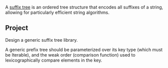 A [suffix tree](http://en.wikipedia.org/wiki/Suffix_tree) is an ordered tree
structure that encodes all suffixes of a string, allowing for particularly
efficient string algorithms.



## Project ##
Design a generic suffix tree library.

A generic prefix tree should be parameterized over its key type (which must
be Iterable), and the weak order (comparison function) used to lexicographically
compare elements in the key.
